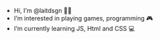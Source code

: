 -  Hi, I’m @laitdsgn 🙋‍♂️
-  I’m interested in playing games, programming 🎮
-  I’m currently learning JS, Html and CSS 💻
